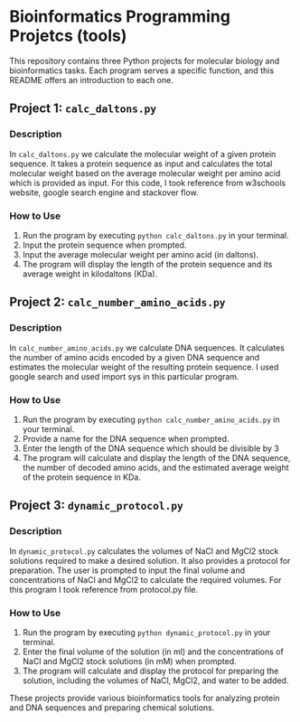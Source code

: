 # Bioinformatics Programming Projetcs (tools)

This repository contains three Python projects for molecular biology and bioinformatics tasks. Each program serves a specific function, and this README offers an introduction to each one.

## Project 1: `calc_daltons.py`

### Description
In `calc_daltons.py` we calculate the molecular weight of a given protein sequence. It takes a protein sequence as input and calculates the total molecular weight based on the average molecular weight per amino acid  which is provided as input.
For this code, I took reference from w3schools website, google search engine and stackover flow.

### How to Use
1. Run the program by executing `python calc_daltons.py` in your terminal.
2. Input the protein sequence when prompted.
3. Input the average molecular weight per amino acid (in daltons).
4. The program will display the length of the protein sequence and its average weight in kilodaltons (KDa).

## Project 2: `calc_number_amino_acids.py`

### Description
In `calc_number_amino_acids.py` we calculate DNA sequences. It calculates the number of amino acids encoded by a given DNA sequence and estimates the molecular weight of the resulting protein sequence. I used google search and used import sys in this particular program.

### How to Use
1. Run the program by executing `python calc_number_amino_acids.py` in your terminal.
2. Provide a name for the DNA sequence when prompted.
3. Enter the length of the DNA sequence which should be divisible by 3
4. The program will calculate and display the length of the DNA sequence, the number of decoded amino acids, and the estimated average weight of the protein sequence in KDa.

## Project 3: `dynamic_protocol.py`

### Description
In `dynamic_protocol.py` calculates the volumes of NaCl and MgCl2 stock solutions required to make a desired solution. It also provides a protocol for preparation. The user is prompted to input the final volume and concentrations of NaCl and MgCl2 to calculate the required volumes. For this program I took reference from protocol.py file. 

### How to Use
1. Run the program by executing `python dynamic_protocol.py` in your terminal.
2. Enter the final volume of the solution (in ml) and the concentrations of NaCl and MgCl2 stock solutions (in mM) when prompted.
3. The program will calculate and display the protocol for preparing the solution, including the volumes of NaCl, MgCl2, and water to be added.

These projects provide various bioinformatics tools for analyzing protein and DNA sequences and preparing chemical solutions.
